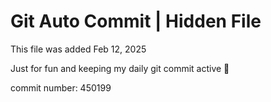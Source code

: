 # Git Auto Commit | Hidden File

This file was added Feb 12, 2025

Just for fun and keeping my daily git commit active 🤪

commit number: 450199
